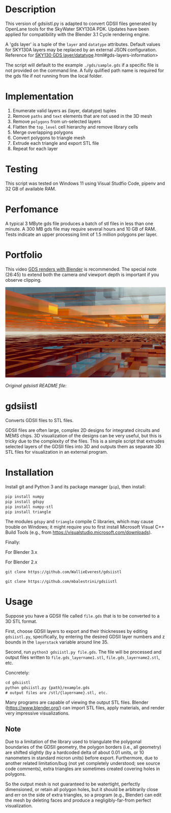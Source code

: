 # Description

This version of gdsiistl.py is adapted to convert GDSII files generated by OpenLane tools for the SkyWater SKY130A PDK. Updates have been applied for compatibility with the Blender 3.1 Cycle rendering engine.

A 'gds layer' is a tuple of the `layer` and `datatype` attributes. Default values for SKY130A layers may be replaced by an external JSON configuration. Reference for [SKY130 GDS layer/datatype](https://skywater-pdk.readthedocs.io/en/main/rules/layers).html#gds-layers-information>

The script will default to the example `./gds/sample.gds` if a specific file is not provided on the command line. A fully qulified path name is required for the gds file if not running from the local folder.

# Implementation

1. Enumerate valid layers as (layer, datatype) tuples
2. Remove `paths` and `text` elements that are not used in the 3D mesh
3. Remove `polygons` from un-selected layers
4. Flatten the `top_level` cell hierarchy and remove library cells
5. Merge overlapping polygons
6. Convert polygons to triangle mesh
7. Extrude each triangle and export STL file
8. Repeat for each layer

# Testing

This script was tested on Windows 11 using Visual Studfio Code, pipenv and 32 GB of available RAM.

# Perfomance

A typical 3 MByte gds file produces a batch of stl files in less than one minute. A 300 MB gds file may require several hours and 10 GB of RAM. Tests indicate an upper processing limit of 1.5 million polygons per layer.

# Portfolio

This video [GDS renders with Blender](https://www.youtube.com/watch?v=gBjQI3GrBHU) is recommended. The special note (26:45) to extend both the camera *and* viewport depth is important if you observe clipping.

![Blender example](image/drifting_under_the_tin.png)

*Original gdsiistl README file:*

# gdsiistl

Converts GDSII files to STL files.

GDSII files are often large, complex 2D designs for integrated circuits and MEMS chips. 3D visualization of the designs can be very useful, but this is tricky due to the complexity of the files. This is a simple script that extrudes selected layers of the GDSII files into 3D and outputs them as separate 3D STL files for visualization in an external program.

# Installation

Install git and Python 3 and its package manager (`pip`), then install:

```
pip install numpy
pip install gdspy
pip install numpy-stl
pip install triangle
```

The modules `gdspy` and `triangle` compile C libraries, which may cause trouble on Windows; it might require you to first install Microsoft Visual C++ Build Tools (e.g., from <https://visualstudio.microsoft.com/downloads>).

Finally:

For Blender 3.x

For Blender 2.x
```
git clone https://github.com/WallieEverest/gdsiistl
```

```
git clone https://github.com/mbalestrini/gdsiistl
```

# Usage

Suppose you have a GDSII file called `file.gds` that is to be converted to a 3D STL format.

First, choose GDSII layers to export and their thicknesses by editing `gdsiistl.py`, specifically, by entering the desired GDSII layer numbers and z bounds in the `layerstack` variable around line 35.

Second, run `python3 gdsiistl.py file.gds`. The file will be processed and output files written to `file.gds_layername1.stl`, `file.gds_layername2.stl`, etc.

Concretely:

```
cd gdsiistl
python gdsiistl.py {path}/example.gds
# output files are /stl/{layername}.stl, etc.
```

Many programs are capable of viewing the output STL files. Blender (<https://www.blender.org/>) can import STL files, apply materials, and render very impressive visualizations.

## Note

Due to a limitation of the library used to triangulate the polygonal boundaries of the GDSII geometry, the polygon borders (i.e., all geometry) are shifted slightly (by a hardcoded delta of about 0.01 units, or 10 nanometers in standard micron units) before export. Furthermore, due to another related limitation/bug (not yet completely understood; see source code comments), extra triangles are sometimes created covering holes in polygons.

So the output mesh is not guaranteed to be watertight, perfectly dimensioned, or retain all polygon holes, but it should be arbitrarily close and err on the side of extra triangles, so a program (e.g., Blender) can edit the mesh by deleting faces and produce a negligibly-far-from perfect visualization.


